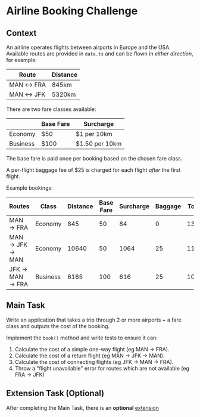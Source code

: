 # Airline Booking Challenge

## Context

An airline operates flights between airports in Europe and the USA. Available routes are provided in `data.ts` and can be flown in _either direction_, for example:

| Route      | Distance |
| ---------- | -------- |
| MAN ↔ FRA | 845km    |
| MAN ↔ JFK | 5320km   |

There are two fare classes available:

|          | Base Fare | Surcharge      |
| -------- | --------- | -------------- |
| Economy  | $50       | $1 per 10km    |
| Business | $100      | $1.50 per 10km |

The base fare is paid once per booking based on the chosen fare class.

A per-flight baggage fee of $25 is charged for each flight _after_ the first flight.

Example bookings:

| Routes          | Class    | Distance | Base Fare | Surcharge | Baggage | Total |
| --------------- | -------- | -------- | --------- | --------- | ------- | ----- |
| MAN → FRA       | Economy  | 845      | 50        | 84        | 0       | 134   |
| MAN → JFK → MAN | Economy  | 10640    | 50        | 1064      | 25      | 1139  |
| JFK → MAN → FRA | Business | 6165     | 100       | 616       | 25      | 1049  |

## Main Task

Write an application that takes a trip through 2 or more airports + a fare class and outputs the cost of the booking.

Implement the `book()` method and write tests to ensure it can:

1. Calculate the cost of a simple one-way flight (eg MAN → FRA).
2. Calculate the cost of a return flight (eg MAN → JFK → MAN).
3. Calculate the cost of connecting flights (eg JFK → MAN → FRA).
4. Throw a "flight unavailable" error for routes which are not available (eg FRA → JFK)

## Extension Task (Optional)

After completing the Main Task, there is an **optional** [extension](./extension/README.md)

